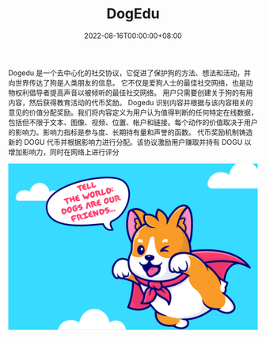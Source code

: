 ﻿---
title: "DogEdu"
description: "社交网络
为了
爱狗人士"
date: 2022-08-16T00:00:00+08:00
lastmod: 2022-08-16T00:00:00+08:00
draft: false
authors: ["boogArno"]
featuredImage: "dogedu.png"
tags: ["Social","DogEdu"]
categories: ["nfts"]
nfts: ["Social"]
blockchain: "BSC"
website: "http://ww1.dogedu.org/"
twitter: "https://twitter.com/EduDogu"
discord: ""
telegram: "https://t.me/doguchannel"
github: "https://github.com/dogedu/dogedu"
youtube: ""
twitch: ""
facebook: ""
instagram: ""
reddit: "https://www.dapp.com/store/new-blockchain-products"
medium: ""
steam: ""
gitbook: ""
googleplay: ""
appstore: ""
status: "Live"
weight: 
lightgallery: true
toc: true
pinned: false
recommend: false
recommend1: false
---
Dogedu 是一个去中心化的社交协议，它促进了保护狗的方法、想法和活动，并向世界传达了狗是人类朋友的信息。
它不仅是爱狗人士的最佳社交网络，也是动物权利倡导者提高声音以被倾听的最佳社交网络。
用户只需要创建关于狗的有用内容，然后获得教育活动的代币奖励。
Dogedu 识别内容并根据与该内容相关的意见的价值分配奖励。我们将内容定义为用户认为值得判断的任何特定在线数据，包括但不限于文本、图像、视频、位置、帐户和链接。每个动作的价值取决于用户的影响力。影响力指标是参与度、长期持有量和声誉的函数。
代币奖励机制铸造新的 DOGU 代币并根据影响力进行分配。该协议激励用户赚取并持有 DOGU 以增加影响力，同时在网络上进行评分

![dogedu-dapp-social-bsc-image1_c193358ebdd24b6dbe2461c1e84c8201](dogedu-dapp-social-bsc-image1_c193358ebdd24b6dbe2461c1e84c8201.png)